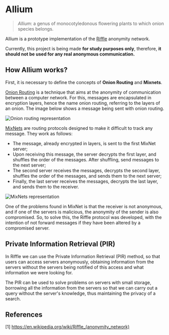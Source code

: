 # Allium

> _Allium_: a genus of monocotyledonous flowering plants to which onion species belongs.

Allium is a prototype implementation of the [Riffle](https://people.csail.mit.edu/devadas/pubs/riffle.pdf) anonymity network.
 
Currently, this project is being made **for study purposes only**, therefore, **it should not be used for any real anonymous communication.**

## How Allium works?

First, it is necessary to define the concepts of **Onion Routing** and **Mixnets**.

[Onion Routing](https://en.wikipedia.org/wiki/Onion_routing) is a technique that aims at the anonymity of communication between a computer network. For this, messages are encapsulated in encryption layers, hence the name onion routing, referring to the layers of an onion. The image below shows a message being sent with onion routing.

![Onion routing representation](https://upload.wikimedia.org/wikipedia/commons/e/e1/Onion_diagram.svg)

[MixNets](https://en.wikipedia.org/wiki/Mix_network) are routing protocols designed to make it difficult to track any message. They work as follows:

- The message, already encrypted in layers, is sent to the first MixNet server;
- Upon receiving this message, the server decrypts the first layer, and shuffles the order of the messages. After shuffling, send messages to the next server;
- The second server receives the messages, decrypts the second layer, shuffles the order of the messages, and sends them to the next server;
- Finally, the last server receives the messages, decrypts the last layer, and sends them to the receiver.

![MixNets representation](https://upload.wikimedia.org/wikipedia/commons/4/4f/Red_de_mezcla.png)

One of the problems found in MixNet is that the receiver is not anonymous, and if one of the servers is malicious, the anonymity of the sender is also compromised. So, to solve this, the Riffle protocol was developed, with the intention of not forward messages if they have been altered by a compromised server. 

## Private Information Retrieval (PIR)

In Riffle we can use the Private Information Retrieval (PIR) method, so that users can access servers anonymously, obtaining information from the servers without the servers being notified of this access and what information we were looking for.

The PIR can be used to solve problems on servers with small storage, borrowing all the information from the servers so that we can carry out a query without the server's knowledge, thus maintaining the privacy of a search.

References
----------

[1] https://en.wikipedia.org/wiki/Riffle_(anonymity_network)
